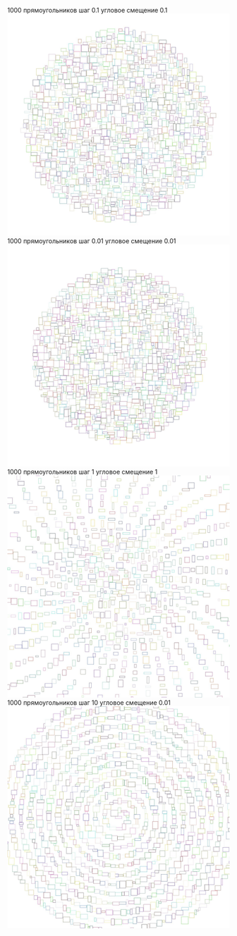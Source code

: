 ﻿1000 прямоугольников шаг 0.1 угловое смещение 0.1 <img src="Images\1000_0.1_0.1_TagCloud.jpg">
1000 прямоугольников шаг 0.01 угловое смещение 0.01 <img src="Images\1000_0.01_0.01_TagCloud.jpg">
1000 прямоугольников шаг 1 угловое смещение 1 <img src="Images\1000_1_1_TagCloud.jpg">
1000 прямоугольников шаг 10 угловое смещение 0.01 <img src="Images\1000_10_0.01_TagCloud.jpg">